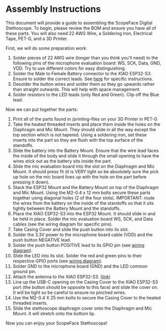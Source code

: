 # Assembly Instructions
This document will provide a guide to assembling the ScopeFace Digital Stethoscope. To begin, please review the BOM and ensure you have all of these parts. You will also need 22 AWG Wire, a Soldering Iron, Electrical Tape, PET-G, and a 3D Printer.

First, we will do some preparation work:
1. Solder pieces of 22 AWG wire (longer than you think you'll need) to the following pins of the microphone evaluation board: WS, SCK, Data, GND, VDD. Try to use different colors for easy distinguishing.
2. Solder the Male to Female Battery connector to the XIAO ESP32-S3. Ensure to solder the correct leads. See [here](https://wiki.seeedstudio.com/xiao_esp32s3_getting_started/#battery-usage) for specific instructions.
3. Desolder the button wires and solder them so they go upwards rather than straight outwards. This will help with space management.
4. Solder resistors to the LED leads (only Red and Green). Clip off the Blue lead.

Now we can put together the parts:
1. Print all of the parts found in /printing-files on your 3D Printer in PET-G
2. Take the heated threaded inserts and place them inside the holes on the Diaphragm and Mic Mount. They should slide in all the way except the top section which is not tapered. Using a soldering iron, set these inserts into the part so they are flush with the top surface of the standoffs.
3. Slide the battery into the Battery Mount. Ensure that the wire lead faces the inside of the body and slide it through the small opening to have the wires stick out as the battery sits inside the part.
4. Slide the mic evaluation board into the slot on the Diaphragm and Mic Mount. It should press fit (it is VERY tight so be absolutely sure the pick up hole on the mic board lines up with the hole on the part before pressing it down).
5. Stack the ESP32 Mount and the Battery Mount on top of the Diaphragm and Mic Mount. Using the M2-0.4 x 12 mm bolts secure these parts together using diagonal holes (2 of the four slots). IMPORTANT: route the wires from the battery on the inside of the standoffs so that it sits tightly between the Battery Mount and the standoffs.
6. Place the XIAO ESP32-S3 into the ESP32 Mount. It should slide in and be held in place. Solder the mic evaluation board WS, SCK, and Data cables (see the wiring diagram for specific pins).
7. Take Casing Cover and slide the push button into its slot.
8. Solder the 3.3V power to the microphone board cable (VDD) and the push button NEGATIVE lead.
9. Solder the push button POSITIVE lead to its GPIO pin (see [wiring diagram](https://github.com/sbogh/digital-stethoscope/blob/hardware/hardware/design/Wiring%20Diagram.png)).
10. Slide the LED into its slot. Solder the red and green pins to their respective GPIO ports (see [wiring diagram](https://github.com/sbogh/digital-stethoscope/blob/hardware/hardware/design/Wiring%20Diagram.png)).
11. Solder GND to the microphone board (GND) and the LED common ground pin.
12. Attach the antenna to the XIAO ESP32-S3. ([link](https://wiki.seeedstudio.com/xiao_esp32s3_getting_started/#installation-of-antenna))
13. Line up the USB-C opening on the Casing Cover to the XIAO ESP32-S3 port (the button should be opposite to this face) and slide the cover on. It will be tight so be careful to ensure no pinched wires.
14. Use the M2-0.4 X 25 mm bolts to secure the Casing Cover to the heated threaded inserts.
15. Slide the stethoscope diaphragm cover onto the Diaphragm and Mic Mount. It will stretch onto the bottom lip.

Now you can enjoy your ScopeFace Stethoscope!
